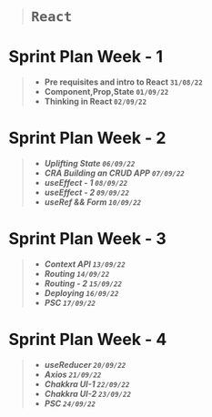 > # **`React`**

# Sprint Plan Week - 1

> - **Pre requisites and intro to React `31/08/22`**
> - **Component,Prop,State `01/09/22`**
> - **Thinking in React `02/09/22`**

<!-- > - **_PSC `03/09/22`_** -->

# Sprint Plan Week - 2

> - **_Uplifting State `06/09/22`_**
> - **_CRA Building an CRUD APP `07/09/22`_**
> - **_useEffect - 1 `08/09/22`_**
> - **_useEffect - 2 `09/09/22`_**
> - **_useRef && Form `10/09/22`_**

# Sprint Plan Week - 3

> - **_Context API `13/09/22`_**
> - **_Routing `14/09/22`_**
> - **_Routing - 2 `15/09/22`_**
> - **_Deploying `16/09/22`_**
> - **_PSC `17/09/22`_**

# Sprint Plan Week - 4

> - **_useReducer `20/09/22`_**
> - **_Axios `21/09/22`_**
> - **_Chakkra UI-1 `22/09/22`_**
> - **_Chakkra UI-2 `23/09/22`_**
> - **_PSC `24/09/22`_**
